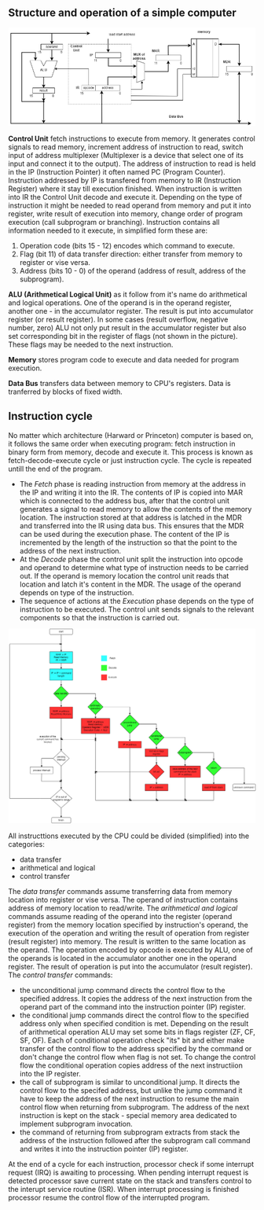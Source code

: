 ## Structure and operation of a simple computer

![Structure of simple computer](./assets/simple_computer_structure.png)

**Control Unit** fetch instructions to execute from memory. It generates control signals to read memory, increment address of instruction to read, switch input of address multiplexer (Multiplexer 
is a device that select one of its input and connect it to the output). The address of instruction to read is held in the IP (Instruction Pointer) it often named PC (Program Counter). Instruction 
addressed by IP is transfered from memory to IR (Instruction Register) where it stay till execution finished. When instruction is written into IR the Control Unit decode and execute it. Depending 
on the type of instruction it might be needed to read operand from memory and put it into register, write result of execution into memory, change order of program execution (call subprogram or 
branching). Instruction contains all information needed to it execute, in simplified form these are:
1. Operation code (bits 15 - 12) encodes which command to execute.
2. Flag (bit 11) of data transfer direction: either transfer from memory to register or vise versa.
3. Address (bits 10 - 0) of the operand (address of result, address of the subprogram).

**ALU (Arithmetical Logical Unit)** as it follow from it's name do arithmetical and logical operations. One of the operand is in the operand register, another one - in the accumulator register. 
The result is put into accumulator register (or result register). In some cases (result overflow, negative number, zero) ALU not only put result in the accumulator register but also set 
corresponding bit in the register of flags (not shown in the picture). These flags may be needed to the next instruction.

**Memory** stores program code to execute and data needed for program execution.

**Data Bus** transfers data between memory to CPU's registers. Data is tranferred by blocks of fixed width.


## Instruction cycle

No matter which architecture (Harward or Princeton) computer is based on, it follows the same order when executing program: fetch instruction in binary form from memory, decode and execute it. 
This process is known as fetch-decode-execute cycle or just instruction cycle. The cycle is repeated untill the end of the program. 
- The *Fetch* phase is reading instruction from memory at the address in the IP and writing it into the IR. The contents of IP is copied into MAR which is connected to the address bus, after 
that the control unit generates a signal to read memory to allow the contents of the memory location. The instruction stored at that address is latched in the MDR and transferred into the IR 
using data bus. This ensures that the MDR can be used during the execution phase. The content of the IP is incremented by the length of the instruction so that the point to the address of the 
next instruction.
- At the *Decode* phase the control unit split the instruction into opcode and operand to determine what type of instruction needs to be carried out. If the operand is memory location the 
control unit reads that location and latch it's content in the MDR. The usage of the operand depends on type of the instruction.
- The sequence of actions at the *Execution* phase depends on the type of instruction to be executed. The control unit sends signals to the relevant components so that the instruction is carried out.

![Execution of command](./assets/command_execution.png)

All instructtions executed by the CPU could be divided (simplified) into the categories:
- data transfer
- arithmetical and logical
- control transfer

The *data transfer* commands assume transferring data from memory location into register or vise versa. The operand of instruction contains address of memory location to read/write. 
The *arithmetical and logical* commands assume reading of the operand into the register (operand register) from the memory location specified by instruction's operand, the execution of the operation 
and writing the result of operation from register (result register) into memory. The result is written to the same location as the operand. The operation encoded by opcode is executed by ALU, one of 
the operands is located in the accumulator another one in the operand register. The result of operation is put into the accumulator (result register).
The *control transfer* commands:
- the unconditional jump command directs the control flow to the specified address. It copies the address of the next instruction from the operand part of the command into the instruction pointer 
(IP) register.
- the conditional jump commands direct the control flow to the specified address only when specified condition is met. Depending on the result of arithmetical operation  ALU may set some bits in 
flags register (ZF, CF, SF, OF). Each of conditional operation check "its" bit and either make transfer of the control flow to the address specified by the command or don't change the control flow 
when flag is not set. To change the control flow the conditional operation copies address of the next instructiion into the IP register.
- the call of subprogram is similar to unconditional jump. It directs the control flow to the specifed address, but unlike the jump command it have to keep the address of the next instruction 
to resume the main control flow when returning from subprogram. The address of the next instruction is kept on the stack - special memory area dedicated to implement subprogram invocation.
- the command of returning from subprogram extracts from stack the address of the instruction followed after the subprogram call command and writes it into the instruction pointer (IP) register.

At the end of a cycle for each instruction, processor check if some interrupt request (IRQ) is awaiting to processing. When pending interrupt request is detected processor save current state on the 
stack and transfers control to the interupt service routine (ISR). When interrupt processing is finished processor resume the control flow of the interrupted program.